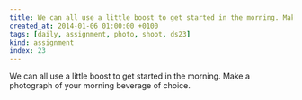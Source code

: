 ```yaml
---
title: We can all use a little boost to get started in the morning. Make a photograph of your morning beverage of choice.
created_at: 2014-01-06 01:00:00 +0100
tags: [daily, assignment, photo, shoot, ds23]
kind: assignment
index: 23
---
```


We can all use a little boost to get started in the morning. Make a photograph of your morning beverage of choice.
